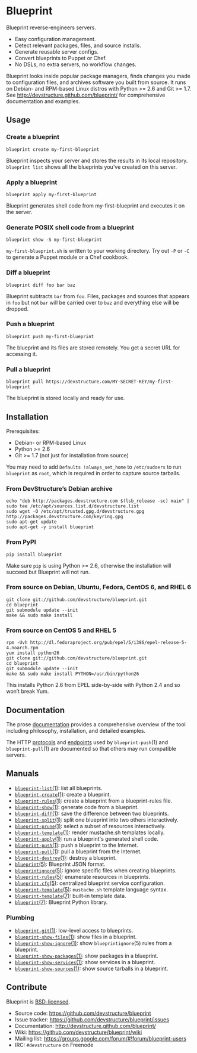 # Blueprint

Blueprint reverse-engineers servers.

* Easy configuration management.
* Detect relevant packages, files, and source installs.
* Generate reusable server configs.
* Convert blueprints to Puppet or Chef.
* No DSLs, no extra servers, no workflow changes.

Blueprint looks inside popular package managers, finds changes you made to configuration files, and archives software you built from source.  It runs on Debian- and RPM-based Linux distros with Python >= 2.6 and Git >= 1.7.  See <http://devstructure.github.com/blueprint/> for comprehensive documentation and examples.

## Usage

### Create a blueprint

    blueprint create my-first-blueprint

Blueprint inspects your server and stores the results in its local repository.  `blueprint list` shows all the blueprints you've created on this server.

### Apply a blueprint

    blueprint apply my-first-blueprint

Blueprint generates shell code from my-first-blueprint and executes it on the server. 

### Generate POSIX shell code from a blueprint

	blueprint show -S my-first-blueprint

`my-first-blueprint.sh` is written to your working directory.  Try out `-P` or `-C` to generate a Puppet module or a Chef cookbook.

### Diff a blueprint

	blueprint diff foo bar baz

Blueprint subtracts `bar` from `foo`.  Files, packages and sources that appears in `foo` but not `bar` will be carried over to `baz` and everything else will be dropped.

### Push a blueprint

    blueprint push my-first-blueprint

The blueprint and its files are stored remotely.  You get a secret URL for accessing it.

### Pull a blueprint

    blueprint pull https://devstructure.com/MY-SECRET-KEY/my-first-blueprint

The blueprint is stored locally and ready for use.

## Installation

Prerequisites:

* Debian- or RPM-based Linux
* Python >= 2.6
* Git >= 1.7 (not just for installation from source)

You may need to add `Defaults !always_set_home` to `/etc/sudoers` to run `blueprint` as `root`, which is required in order to capture source tarballs.

### From DevStructure’s Debian archive

	echo "deb http://packages.devstructure.com $(lsb_release -sc) main" | sudo tee /etc/apt/sources.list.d/devstructure.list
	sudo wget -O /etc/apt/trusted.gpg.d/devstructure.gpg http://packages.devstructure.com/keyring.gpg
	sudo apt-get update
	sudo apt-get -y install blueprint

### From PyPI

	pip install blueprint

Make sure `pip` is using Python >= 2.6, otherwise the installation will succeed but Blueprint will not run.

### From source on Debian, Ubuntu, Fedora, CentOS 6, and RHEL 6

	git clone git://github.com/devstructure/blueprint.git
	cd blueprint
	git submodule update --init
	make && sudo make install

### From source on CentOS 5 and RHEL 5

	rpm -Uvh http://dl.fedoraproject.org/pub/epel/5/i386/epel-release-5-4.noarch.rpm
	yum install python26
	git clone git://github.com/devstructure/blueprint.git
	cd blueprint
	git submodule update --init
	make && sudo make install PYTHON=/usr/bin/python26

This installs Python 2.6 from EPEL side-by-side with Python 2.4 and so won’t break Yum.

## Documentation

The prose [documentation](http://devstructure.github.com/blueprint/) provides a comprehensive overview of the tool including philosophy, installation, and detailed examples.

The HTTP [protocols](https://devstructure.github.com/blueprint/#protocols) and [endpoints](https://devstructure.github.com/blueprint/#endpoints) used by `blueprint-push`(1) and `blueprint-pull`(1) are documented so that others may run compatible servers.

## Manuals

* [`blueprint-list`(1)](http://devstructure.github.com/blueprint/blueprint-list.1.html): list all blueprints.
* [`blueprint-create`(1)](http://devstructure.github.com/blueprint/blueprint-create.1.html): create a blueprint.
* [`blueprint-rules`(1)](http://devstructure.github.com/blueprint/blueprint-rules.1.html): create a blueprint from a blueprint-rules file.
* [`blueprint-show`(1)](http://devstructure.github.com/blueprint/blueprint-show.1.html): generate code from a blueprint.
* [`blueprint-diff`(1)](http://devstructure.github.com/blueprint/blueprint-diff.1.html): save the difference between two blueprints.
* [`blueprint-split`(1)](http://devstructure.github.com/blueprint/blueprint-split.1.html): split one blueprint into two others interactively.
* [`blueprint-prune`(1)](http://devstructure.github.com/blueprint/blueprint-prune.1.html): select a subset of resources interactively.
* [`blueprint-template`(1)](http://devstructure.github.com/blueprint/blueprint-template.1.html): render mustache.sh templates locally.
* [`blueprint-apply`(1)](http://devstructure.github.com/blueprint/blueprint-apply.1.html): run a blueprint's generated shell code.
* [`blueprint-push`(1)](http://devstructure.github.com/blueprint/blueprint-push.1.html): push a blueprint to the Internet.
* [`blueprint-pull`(1)](http://devstructure.github.com/blueprint/blueprint-pull.1.html): pull a blueprint from the Internet.
* [`blueprint-destroy`(1)](http://devstructure.github.com/blueprint/blueprint-destroy.1.html): destroy a blueprint.
* [`blueprint`(5)](http://devstructure.github.com/blueprint/blueprint.5.html): Blueprint JSON format.
* [`blueprintignore`(5)](http://devstructure.github.com/blueprint/blueprintignore.5.html): ignore specific files when creating blueprints.
* [`blueprint-rules`(5)](http://devstructure.github.com/blueprint/blueprint-rules.5.html): enumerate resources in blueprints.
* [`blueprint.cfg`(5)](http://devstructure.github.com/blueprint/blueprint.cfg.5.html): centralized blueprint service configuration.
* [`blueprint-template`(5)](http://devstructure.github.com/blueprint/blueprint-template.5.html): `mustache.sh` template language syntax.
* [`blueprint-template`(7)](http://devstructure.github.com/blueprint/blueprint-template.7.html): built-in template data.
* [`blueprint`(7)](http://devstructure.github.com/blueprint/blueprint.7.html): Blueprint Python library.

### Plumbing

* [`blueprint-git`(1)](http://devstructure.github.com/blueprint/blueprint-git.1.html): low-level access to blueprints.
* [`blueprint-show-files`(1)](http://devstructure.github.com/blueprint/blueprint-show-files.1.html): show files in a blueprint.
* [`blueprint-show-ignore`(1)](http://devstructure.github.com/blueprint/blueprint-show-ignore.1.html): show `blueprintignore`(5) rules from a blueprint.
* [`blueprint-show-packages`(1)](http://devstructure.github.com/blueprint/blueprint-show-packages.1.html): show packages in a blueprint.
* [`blueprint-show-services`(1)](http://devstructure.github.com/blueprint/blueprint-show-services.1.html): show services in a blueprint.
* [`blueprint-show-sources`(1)](http://devstructure.github.com/blueprint/blueprint-show-sources.1.html): show source tarballs in a blueprint.

## Contribute

Blueprint is [BSD-licensed](https://github.com/devstructure/blueprint/blob/master/LICENSE).

* Source code: <https://github.com/devstructure/blueprint>
* Issue tracker: <https://github.com/devstructure/blueprint/issues>
* Documentation: <http://devstructure.github.com/blueprint/>
* Wiki: <https://github.com/devstructure/blueprint/wiki>
* Mailing list: <https://groups.google.com/forum/#!forum/blueprint-users>
* IRC: `#devstructure` on Freenode
